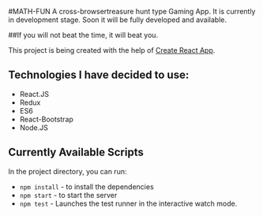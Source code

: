 #MATH-FUN
A cross-browsertreasure hunt type Gaming App. It is currently in development stage.
Soon it will be fully developed and available.

##If you will not beat the time, it will beat you.

This project is being created with the help of [Create React App](https://github.com/facebookincubator/create-react-app).

## Technologies I have decided to use:

* React.JS
* Redux
* ES6
* React-Bootstrap
* Node.JS

## Currently Available Scripts

In the project directory, you can run:

* `npm install` - to install the dependencies
* `npm start` - to start the server
* `npm test` - Launches the test runner in the interactive watch mode.
